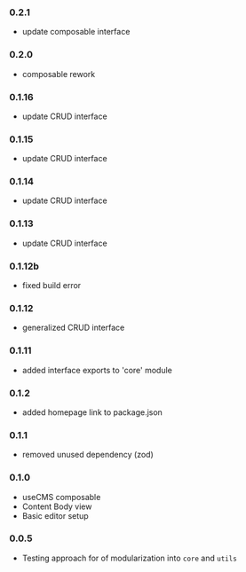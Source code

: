 ### 0.2.1
- update composable interface

### 0.2.0
- composable rework

### 0.1.16
- update CRUD interface

### 0.1.15
- update CRUD interface

### 0.1.14
- update CRUD interface

### 0.1.13
- update CRUD interface
### 0.1.12b
- fixed build error
### 0.1.12
- generalized CRUD interface

### 0.1.11
- added interface exports to 'core' module

### 0.1.2
- added homepage link to package.json

### 0.1.1
- removed unused dependency (zod)

### 0.1.0
- useCMS composable
- Content Body view
- Basic editor setup

### 0.0.5
- Testing approach for of modularization into `core` and `utils`